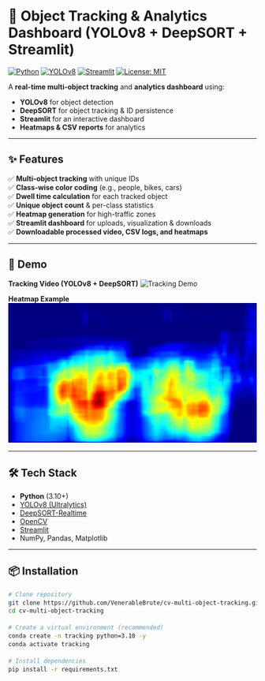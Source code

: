# 🚗 Object Tracking & Analytics Dashboard (YOLOv8 + DeepSORT + Streamlit)

[![Python](https://img.shields.io/badge/Python-3.10%2B-blue.svg)](https://www.python.org/)
[![YOLOv8](https://img.shields.io/badge/YOLOv8-Object%20Detection-orange)](https://github.com/ultralytics/ultralytics)
[![Streamlit](https://img.shields.io/badge/Streamlit-App-red)](https://streamlit.io/)
[![License: MIT](https://img.shields.io/badge/License-MIT-green.svg)](LICENSE)

A **real-time multi-object tracking** and **analytics dashboard** using:
- **YOLOv8** for object detection
- **DeepSORT** for object tracking & ID persistence
- **Streamlit** for an interactive dashboard
- **Heatmaps & CSV reports** for analytics

---

## ✨ Features
✅ **Multi-object tracking** with unique IDs  
✅ **Class-wise color coding** (e.g., people, bikes, cars)  
✅ **Dwell time calculation** for each tracked object  
✅ **Unique object count** & per-class statistics  
✅ **Heatmap generation** for high-traffic zones  
✅ **Streamlit dashboard** for uploads, visualization & downloads  
✅ **Downloadable processed video, CSV logs, and heatmaps**  

---

## 📸 Demo
**Tracking Video (YOLOv8 + DeepSORT)**
![Tracking Demo](output/sample_tracking.gif)

**Heatmap Example**
![Heatmap Example](heatmap.png)

---

## 🛠 Tech Stack
- **Python** (3.10+)
- [YOLOv8 (Ultralytics)](https://github.com/ultralytics/ultralytics)
- [DeepSORT-Realtime](https://pypi.org/project/deep-sort-realtime/)
- [OpenCV](https://opencv.org/)
- [Streamlit](https://streamlit.io/)
- NumPy, Pandas, Matplotlib

---

## 📦 Installation
```bash
# Clone repository
git clone https://github.com/VenerableBrute/cv-multi-object-tracking.git
cd cv-multi-object-tracking

# Create a virtual environment (recommended)
conda create -n tracking python=3.10 -y
conda activate tracking

# Install dependencies
pip install -r requirements.txt
